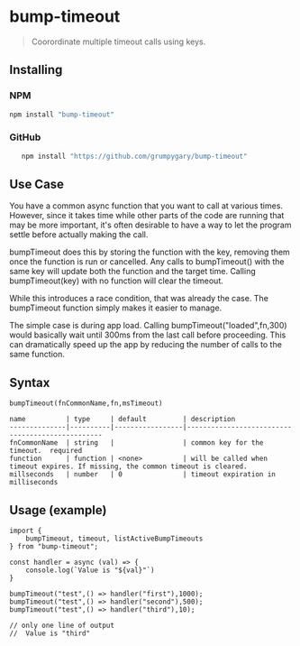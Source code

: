 # bump-timeout

> Coorordinate multiple timeout calls using keys.

## Installing

### NPM

```sh
npm install "bump-timeout"
```

### GitHub

```sh
   npm install "https://github.com/grumpygary/bump-timeout"
```

## Use Case

You have a common async function that you want to call at various times.
However, since it takes time while other parts of the code are running
that may be more important, it's often desirable to have a way to
let the program settle before actually making the call.

bumpTimeout does this by storing the function with the key,
removing them once the function is run or cancelled.
Any calls to bumpTimeout() with the same key will update both the
function and the target time.  Calling bumpTimeout(key) with no function
will clear the timeout.

While this introduces a race condition, that was already the case.
The bumpTimeout function simply makes it easier to manage.

The simple case is during app load.  Calling bumpTimeout("loaded",fn,300)
would basically wait until 300ms from the last call before proceeding.
This can dramatically speed up the app by reducing the number of calls
to the same function.

## Syntax

```
bumpTimeout(fnCommonName,fn,msTimeout)

name          | type     | default         | description
--------------|----------|-----------------|-------------------------------------------------
fnCommonName  | string   |                 | common key for the timeout.  required
function      | function | <none>          | will be called when timeout expires. If missing, the common timeout is cleared.
millseconds   | number   | 0               | timeout expiration in milliseconds
```

## Usage (example)

```
import { 
    bumpTimeout, timeout, listActiveBumpTimeouts
} from "bump-timeout";

const handler = async (val) => {
    console.log(`Value is "${val}"`)
}

bumpTimeout("test",() => handler("first"),1000);
bumpTimeout("test",() => handler("second"),500);
bumpTimeout("test",() => handler("third"),10);

// only one line of output
//  Value is "third"

```
